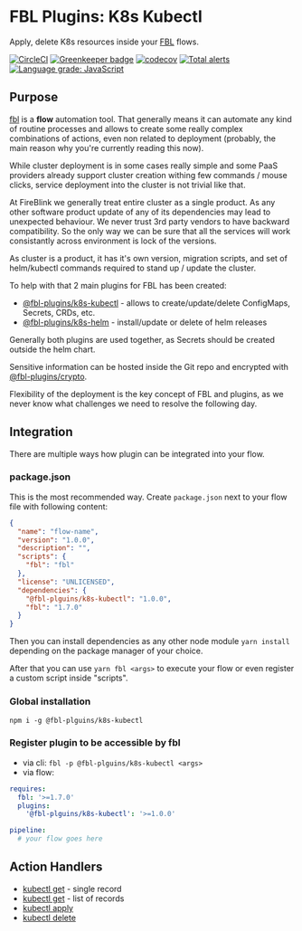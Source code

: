 # FBL Plugins: K8s Kubectl

Apply, delete K8s resources inside your [FBL](https://fbl.fireblink.com) flows.

[![CircleCI](https://circleci.com/gh/FireBlinkLTD/fbl-plugins-k8s-kubectl.svg?style=svg)](https://circleci.com/gh/FireBlinkLTD/fbl-plugins-k8s-kubectl)
[![Greenkeeper badge](https://badges.greenkeeper.io/FireBlinkLTD/fbl-plugins-k8s-kubectl.svg)](https://greenkeeper.io/)
[![codecov](https://codecov.io/gh/FireBlinkLTD/fbl-plugins-k8s-kubectl/branch/master/graph/badge.svg)](https://codecov.io/gh/FireBlinkLTD/fbl-plugins-k8s-kubectl)
[![Total alerts](https://img.shields.io/lgtm/alerts/g/FireBlinkLTD/fbl-plugins-k8s-kubectl.svg?logo=lgtm&logoWidth=18)](https://lgtm.com/projects/g/FireBlinkLTD/fbl-plugins-k8s-kubectl/alerts/)
[![Language grade: JavaScript](https://img.shields.io/lgtm/grade/javascript/g/FireBlinkLTD/fbl-plugins-k8s-kubectl.svg?logo=lgtm&logoWidth=18)](https://lgtm.com/projects/g/FireBlinkLTD/fbl-plugins-k8s-kubectl/context:javascript)

## Purpose

[fbl](https://fbl.fireblink.com) is a **flow** automation tool. That generally means it can automate any kind of routine processes and allows to create some really complex combinations of actions, even non related to deployment (probably, the main reason why you're currently reading this now).

While cluster deployment is in some cases really simple and some PaaS providers already support cluster creation withing few commands / mouse clicks, service deployment into the cluster is not trivial like that.

At FireBlink we generally treat entire cluster as a single product. As any other software product update of any of its dependencies may lead to unexpected behaviour. We never trust 3rd party vendors to have backward compatibility. So the only way we can be sure that all the services will work consistantly across environment is lock of the versions.

As cluster is a product, it has it's own version, migration scripts, and set of helm/kubectl commands required to stand up / update the cluster.

To help with that 2 main plugins for FBL has been created:

- [@fbl-plugins/k8s-kubectl](https://github.com/FireBlinkLTD/fbl-plugins-k8s-kubectl) - allows to create/update/delete ConfigMaps, Secrets, CRDs, etc.
- [@fbl-plugins/k8s-helm](https://github.com/FireBlinkLTD/fbl-plugins-k8s-kubectl) - install/update or delete of helm releases

Generally both plugins are used together, as Secrets should be created outside the helm chart.

Sensitive information can be hosted inside the Git repo and encrypted with [@fbl-plugins/crypto](https://github.com/FireBlinkLTD/fbl-plugins-crypto).

Flexibility of the deployment is the key concept of FBL and plugins, as we never know what challenges we need to resolve the following day.

## Integration

There are multiple ways how plugin can be integrated into your flow.

### package.json

This is the most recommended way. Create `package.json` next to your flow file with following content:

```json
{
  "name": "flow-name",
  "version": "1.0.0",
  "description": "",
  "scripts": {
    "fbl": "fbl"
  },
  "license": "UNLICENSED",
  "dependencies": {
    "@fbl-plguins/k8s-kubectl": "1.0.0",
    "fbl": "1.7.0"
  }
}
```

Then you can install dependencies as any other node module `yarn install` depending on the package manager of your choice.

After that you can use `yarn fbl <args>` to execute your flow or even register a custom script inside "scripts".

### Global installation

`npm i -g @fbl-plguins/k8s-kubectl`

### Register plugin to be accessible by fbl

- via cli: `fbl -p @fbl-plguins/k8s-kubectl <args>`
- via flow:

```yaml
requires:
  fbl: '>=1.7.0'
  plugins:
    '@fbl-plguins/k8s-kubectl': '>=1.0.0'

pipeline:
  # your flow goes here
```

## Action Handlers

- [kubectl get](docs/GetOne.md) - single record
- [kubectl get](docs/GetAll.md) - list of records
- [kubectl apply](docs/Apply.md)
- [kubectl delete](docs/Delete.md)
